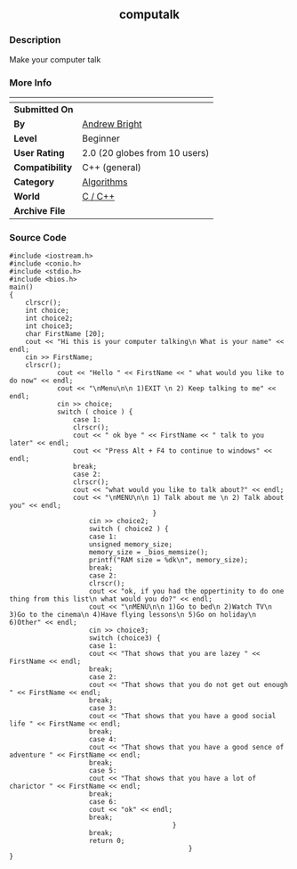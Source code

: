 ﻿<div align="center">

## computalk


</div>

### Description

Make your computer talk
 
### More Info
 


<span>             |<span>
---                |---
**Submitted On**   |
**By**             |[Andrew Bright](https://github.com/Planet-Source-Code/PSCIndex/blob/master/ByAuthor/andrew-bright.md)
**Level**          |Beginner
**User Rating**    |2.0 (20 globes from 10 users)
**Compatibility**  |C\+\+ \(general\)
**Category**       |[Algorithms](https://github.com/Planet-Source-Code/PSCIndex/blob/master/ByCategory/algorithms__3-29.md)
**World**          |[C / C\+\+](https://github.com/Planet-Source-Code/PSCIndex/blob/master/ByWorld/c-c.md)
**Archive File**   |[](https://github.com/Planet-Source-Code/andrew-bright-computalk__3-310/archive/master.zip)





### Source Code

```
#include <iostream.h>
#include <conio.h>
#include <stdio.h>
#include <bios.h>
main()
{
	clrscr();
	int choice;
	int choice2;
	int choice3;
	char FirstName [20];
	cout << "Hi this is your computer talking\n What is your name" << endl;
	cin >> FirstName;
	clrscr();
			cout << "Hello " << FirstName << " what would you like to do now" << endl;
			cout << "\nMenu\n\n 1)EXIT \n 2) Keep talking to me" << endl;
			cin >> choice;
			switch ( choice ) {
				case 1:
				clrscr();
				cout << " ok bye " << FirstName << " talk to you later" << endl;
				cout << "Press Alt + F4 to continue to windows" << endl;
				break;
				case 2:
				clrscr();
				cout << "what would you like to talk about?" << endl;
				cout << "\nMENU\n\n 1) Talk about me \n 2) Talk about you" << endl;
									}
					cin >> choice2;
					switch ( choice2 ) {
					case 1:
					unsigned memory_size;
					memory_size = _bios_memsize();
					printf("RAM size = %dk\n", memory_size);
					break;
					case 2:
					clrscr();
					cout << "ok, if you had the oppertinity to do one thing from this list\n what would you do?" << endl;
					cout << "\nMENU\n\n 1)Go to bed\n 2)Watch TV\n 3)Go to the cinema\n 4)Have flying lessons\n 5)Go on holiday\n 6)Other" << endl;
					cin >> choice3;
					switch (choice3) {
					case 1:
					cout << "That shows that you are lazey " << FirstName << endl;
					break;
					case 2:
					cout << "That shows that you do not get out enough " << FirstName << endl;
					break;
					case 3:
					cout << "That shows that you have a good social life " << FirstName << endl;
					break;
					case 4:
					cout << "That shows that you have a good sence of adventure " << FirstName << endl;
					break;
					case 5:
					cout << "That shows that you have a lot of charictor " << FirstName << endl;
					break;
					case 6:
					cout << "ok" << endl;
					break;
										 }
					break;
					return 0;
											 }
}
```

